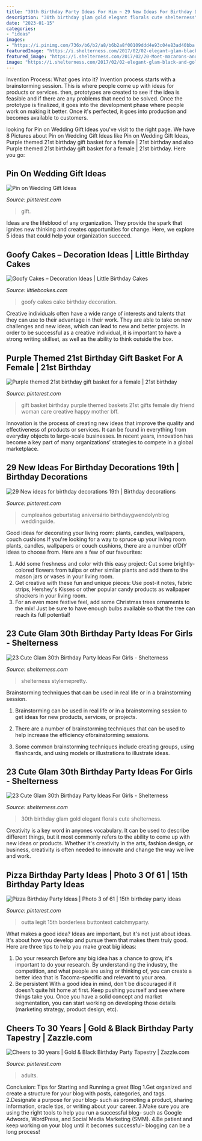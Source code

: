 ```yaml
---
title: "39th Birthday Party Ideas For Him ~ 29 New Ideas For Birthday Decorations 19th"
description: "30th birthday glam gold elegant florals cute shelterness"
date: "2023-01-15"
categories:
- "ideas"
images:
- "https://i.pinimg.com/736x/b6/b2/a8/b6b2a8f00109ddd4e93c04e83ad40bba.jpg"
featuredImage: "https://i.shelterness.com/2017/02/02-elegant-glam-black-and-gold-30th-birthday-party-with-white-florals.jpg"
featured_image: "https://i.shelterness.com/2017/02/20-Moet-macarons-and-flowers-for-30th-birthday-party-decor.jpg"
image: "https://i.shelterness.com/2017/02/02-elegant-glam-black-and-gold-30th-birthday-party-with-white-florals.jpg"
---
```



Invention Process: What goes into it?
Invention process starts with a brainstorming session. This is where people come up with ideas for products or services. then, prototypes are created to see if the idea is feasible and if there are any problems that need to be solved. Once the prototype is finalized, it goes into the development phase where people work on making it better. Once it's perfected, it goes into production and becomes available to customers.

	

		
looking for Pin on Wedding Gift Ideas you've visit to the right page. We have 8 Pictures about Pin on Wedding Gift Ideas like Pin on Wedding Gift Ideas, Purple themed 21st birthday gift basket for a female | 21st birthday and also Purple themed 21st birthday gift basket for a female | 21st birthday. Here you go:
		
    
## Pin On Wedding Gift Ideas

<img loading=lazy src="https://i.pinimg.com/736x/65/87/89/658789f37aabf9ffdcdb358e3ed0c558.jpg" onerror="this.onerror=null;this.src='https://tse4.mm.bing.net/th?id=OIP.Z3tipLAhZ2VtbEC_WgZVZAHaNK&amp;pid=15.1';" alt="Pin on Wedding Gift Ideas">

_Source: pinterest.com_

>gift. 

	

Ideas are the lifeblood of any organization. They provide the spark that ignites new thinking and creates opportunities for change. Here, we explore 5 ideas that could help your organization succeed.

    
## Goofy Cakes – Decoration Ideas | Little Birthday Cakes

<img loading=lazy src="http://www.littlebcakes.com/wp-content/uploads/2014/05/Goofy-Birthday-Cakes.jpg" onerror="this.onerror=null;this.src='https://tse1.mm.bing.net/th?id=OIP.sA0dhL8ZN8EZG9q1kfIq-gHaJ4&amp;pid=15.1';" alt="Goofy Cakes – Decoration Ideas | Little Birthday Cakes">

_Source: littlebcakes.com_

>goofy cakes cake birthday decoration. 

	

Creative individuals often have a wide range of interests and talents that they can use to their advantage in their work. They are able to take on new challenges and new ideas, which can lead to new and better projects. In order to be successful as a creative individual, it is important to have a strong writing skillset, as well as the ability to think outside the box.

    
## Purple Themed 21st Birthday Gift Basket For A Female | 21st Birthday

<img loading=lazy src="https://i.pinimg.com/736x/51/4c/22/514c226579bf595763ae940e4b819226--purple-gift-basket-ideas-birthday-basket-ideas-for-women.jpg" onerror="this.onerror=null;this.src='https://tse1.mm.bing.net/th?id=OIP.RKk3JJ0ltFSejnROS-P2nAHaJ4&amp;pid=15.1';" alt="Purple themed 21st birthday gift basket for a female | 21st birthday">

_Source: pinterest.com_

>gift basket birthday purple themed baskets 21st gifts female diy friend woman care creative happy mother bff. 

	

Innovation is the process of creating new ideas that improve the quality and effectiveness of products or services. It can be found in everything from everyday objects to large-scale businesses. In recent years, innovation has become a key part of many organizations’ strategies to compete in a global marketplace.

    
## 29 New Ideas For Birthday Decorations 19th | Birthday Decorations

<img loading=lazy src="https://i.pinimg.com/736x/b6/b2/a8/b6b2a8f00109ddd4e93c04e83ad40bba.jpg" onerror="this.onerror=null;this.src='https://tse4.mm.bing.net/th?id=OIP.kg0-lOTcQd-Yy71fwR0ShQAAAA&amp;pid=15.1';" alt="29 New ideas for birthday decorations 19th | Birthday decorations">

_Source: pinterest.com_

>cumpleaños geburtstag aniversário birthdaygwendolynblog weddinguide. 

	

Good ideas for decorating your living room: plants, candles, wallpapers, couch cushions
If you're looking for a way to spruce up your living room plants, candles, wallpapers or couch cushions, there are a number ofDIY ideas to choose from. Here are a few of our favourites: 
1. Add some freshness and color with this easy project: Cut some brightly-colored flowers from tulips or other similar plants and add them to the mason jars or vases in your living room. 
2. Get creative with these fun and unique pieces: Use post-it notes, fabric strips, Hershey's Kisses or other popular candy products as wallpaper shockers in your living room. 
3. For an even more festive feel, add some Christmas trees ornaments to the mix! Just be sure to have enough bulbs available so that the tree can reach its full potential!

    
## 23 Cute Glam 30th Birthday Party Ideas For Girls - Shelterness

<img loading=lazy src="https://i.shelterness.com/2017/02/20-Moet-macarons-and-flowers-for-30th-birthday-party-decor.jpg" onerror="this.onerror=null;this.src='https://tse2.mm.bing.net/th?id=OIP.6OuU0XQCU2lfAIESgaV98AHaLG&amp;pid=15.1';" alt="23 Cute Glam 30th Birthday Party Ideas For Girls - Shelterness">

_Source: shelterness.com_

>shelterness stylemepretty. 

	

Brainstorming techniques that can be used in real life or in a brainstorming session.
1. Brainstorming can be used in real life or in a brainstorming session to get ideas for new products, services, or projects.
2. There are a number of brainstorming techniques that can be used to help increase the efficiency ofbrainstorming sessions.

3. Some common brainstorming techniques include creating groups, using flashcards, and using models or illustrations to illustrate ideas.

    
## 23 Cute Glam 30th Birthday Party Ideas For Girls - Shelterness

<img loading=lazy src="https://i.shelterness.com/2017/02/02-elegant-glam-black-and-gold-30th-birthday-party-with-white-florals.jpg" onerror="this.onerror=null;this.src='https://tse2.mm.bing.net/th?id=OIP.wKxKnzGlKGmc1ZgeaDmjbwHaLH&amp;pid=15.1';" alt="23 Cute Glam 30th Birthday Party Ideas For Girls - Shelterness">

_Source: shelterness.com_

>30th birthday glam gold elegant florals cute shelterness. 

	

Creativity is a key word in anyones vocabulary. It can be used to describe different things, but it most commonly refers to the ability to come up with new ideas or products. Whether it's creativity in the arts, fashion design, or business, creativity is often needed to innovate and change the way we live and work.

    
## Pizza Birthday Party Ideas | Photo 3 Of 61 | 15th Birthday Party Ideas

<img loading=lazy src="https://i.pinimg.com/736x/6c/fb/e2/6cfbe277dd342274fbb287bcedd5557d--th-birthday-boys-birthday-ideas.jpg" onerror="this.onerror=null;this.src='https://tse4.mm.bing.net/th?id=OIP.Q3YvU1WRqkDoqoe85N8ZcgHaLG&amp;pid=15.1';" alt="Pizza Birthday Party Ideas | Photo 3 of 61 | 15th birthday party ideas">

_Source: pinterest.com_

>outta legit 15th borderless buttontext catchmyparty. 

	

What makes a good idea?
Ideas are important, but it's not just about ideas. It's about how you develop and pursue them that makes them truly good. Here are three tips to help you make great big ideas:
1. Do your research 
Before any big idea has a chance to grow, it's important to do your research. By understanding the industry, the competition, and what people are using or thinking of, you can create a better idea that is Tacoma-specific and relevant to your area. 
2. Be persistent 
With a good idea in mind, don't be discouraged if it doesn't quite hit home at first. Keep pushing yourself and see where things take you. Once you have a solid concept and market segmentation, you can start working on developing those details (marketing strategy, product design, etc). 

    
## Cheers To 30 Years | Gold &amp; Black Birthday Party Tapestry | Zazzle.com

<img loading=lazy src="https://i.pinimg.com/736x/1e/be/f2/1ebef29ebd8c7763e0fea6b8bc16aaf1.jpg" onerror="this.onerror=null;this.src='https://tse1.mm.bing.net/th?id=OIP.ijWOH39ygmiFs8IaUEg09QHaJ3&amp;pid=15.1';" alt="Cheers to 30 years | Gold &amp; Black Birthday Party Tapestry | Zazzle.com">

_Source: pinterest.com_

>adults. 

	

Conclusion: Tips for Starting and Running a great Blog
1.Get organized and create a structure for your blog with posts, categories, and tags.
2.Designate a purpose for your blog- such as promoting a product, sharing information, oracle tips, or writing about your career. 
3.Make sure you are using the right tools to help you run a successful blog- such as Google Adwords, WordPress, and Social Media Marketing (SMM). 
4.Be patient and keep working on your blog until it becomes successful- blogging can be a long process!

